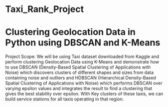 # Taxi_Rank_Project
# Clustering Geolocation Data in Python using DBSCAN and K-Means

Project Scope: We will be using Taxi dataset downloaded from Kaggle and perform clustering Geolocation Data using K-Means and demonstrate how to use DBSCAN (Density-Based Spatial Clustering of Applications with Noise) which discovers clusters of different shapes and sizes from data containing noise and outliers and HDBSCAN (Hierarchical Density-Based Spatial Clustering of Applications with Noise) which performs DBSCAN over varying epsilon values and integrates the result to find a clustering that gives the best stability over epsilon. With Key clusters of these taxis, we can build service stations for all taxis operating in that region.
